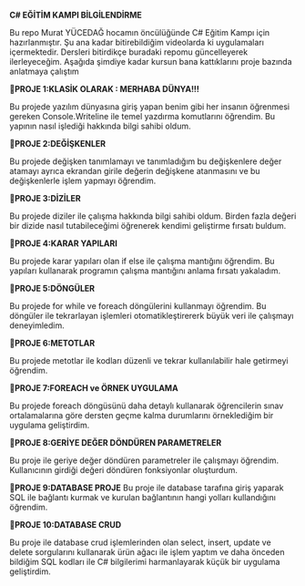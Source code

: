 <b>C# EĞİTİM KAMPI BİLGİLENDİRME</b>

Bu repo Murat YÜCEDAĞ hocamın öncülüğünde C# Eğitim Kampı için hazırlanmıştır. Şu ana kadar bitirebildiğim videolarda ki uygulamaları içermektedir. Dersleri bitirdikçe buradaki repomu güncelleyerek ilerleyeceğim. Aşağıda şimdiye kadar kursun bana kattıklarını proje bazında anlatmaya çalıştım


📍<b>PROJE 1:KLASİK OLARAK : MERHABA DÜNYA!!!</b>

Bu projede yazılım dünyasına giriş yapan benim gibi her insanın öğrenmesi gereken Console.Writeline ile temel yazdırma komutlarını öğrendim. Bu yapının nasıl işlediği hakkında bilgi sahibi oldum.

📍<b>PROJE 2:DEĞİŞKENLER</b>

Bu projede değişken tanımlamayı ve tanımladığım bu değişkenlere değer atamayı ayrıca ekrandan girile değerin değişkene atanmasını ve bu değişkenlerle işlem yapmayı öğrendim.

📍<b>PROJE 3:DİZİLER</b>

Bu projede diziler ile çalışma hakkında bilgi sahibi oldum. Birden fazla değeri bir dizide nasıl tutabileceğimi öğrenerek kendimi geliştirme fırsatı buldum.

📍<b>PROJE 4:KARAR YAPILARI</b>

Bu projede karar yapıları olan if else ile çalışma mantığını öğrendim. Bu yapıları kullanarak programın çalışma mantığını anlama fırsatı yakaladım. 


📍<b>PROJE 5:DÖNGÜLER</b>

Bu projede for while ve foreach döngülerini kullanmayı öğrendim. Bu döngüler ile tekrarlayan işlemleri otomatikleştirererk büyük veri ile çalışmayı deneyimledim.

📍<b>PROJE 6:METOTLAR</b>

Bu projede metotlar ile kodları düzenli ve tekrar kullanılabilir hale getirmeyi öğrendim. 

📍<b>PROJE 7:FOREACH ve ÖRNEK UYGULAMA</b>

Bu projede foreach döngüsünü daha detaylı kullanarak öğrencilerin sınav ortalamalarına göre dersten geçme kalma durumlarını örneklediğim bir uygulama geliştirdim. 

📍<b>PROJE 8:GERİYE DEĞER DÖNDÜREN PARAMETRELER</b>

Bu proje ile geriye değer döndüren parametreler ile çalışmayı öğrendim. Kullanıcının girdiği değeri döndüren fonksiyonlar oluşturdum.

📍<b>PROJE 9:DATABASE PROJE</b>
Bu proje ile database tarafına giriş yaparak SQL ile bağlantı kurmak ve kurulan bağlantının hangi yolları kullandığını öğrendim.

📍<b>PROJE 10:DATABASE CRUD</b>

Bu proje ile database crud işlemlerinden olan select, insert, update ve delete sorgularını kullanarak ürün ağacı ile işlem yaptım ve daha önceden bildiğim SQL kodları ile C# bilgilerimi harmanlayarak küçük bir uygulama geliştirdim.
